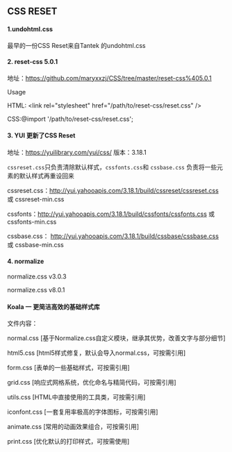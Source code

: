 ## CSS RESET
#### 1.undohtml.css
最早的一份CSS Reset来自Tantek 的undohtml.css
#### 2. reset-css 5.0.1
地址：https://github.com/maryxxzj/CSS/tree/master/reset-css%405.0.1

Usage

HTML:
\<link rel="stylesheet" href="/path/to/reset-css/reset.css" />

CSS:\@import '/path/to/reset-css/reset.css';
#### 3. YUI 更新了CSS Reset
 
 地址：https://yuilibrary.com/yui/css/
 版本：3.18.1
 
`cssreset.css`只负责清除默认样式，`cssfonts.css`和 `cssbase.css` 负责将一些元素的默认样式再重设回来

cssreset.css：http://yui.yahooapis.com/3.18.1/build/cssreset/cssreset.css 或 cssreset-min.css

cssfonts：http://yui.yahooapis.com/3.18.1/build/cssfonts/cssfonts.css 或 cssfonts-min.css

cssbase.css： http://yui.yahooapis.com/3.18.1/build/cssbase/cssbase.css 或 cssbase-min.css

#### 4. normalize
normalize.css v3.0.3

normalize.css v8.0.1

#### Koala 一 更简洁高效的基础样式库
文件内容：

normal.css   [基于Normalize.css自定义模块，继承其优势，改善文字与部分细节]

html5.css    [html5样式修复，默认会导入normal.css，可按需引用]

form.css     [表单的一些基础样式，可按需引用]   

grid.css     [响应式网格系统，优化命名与精简代码，可按需引用]   

utils.css    [HTML中直接使用的工具类，可按需引用] 

iconfont.css [一套复用率极高的字体图标，可按需引用] 

animate.css  [常用的动画效果组合，可按需引用] 

print.css    [优化默认的打印样式，可按需使用]
